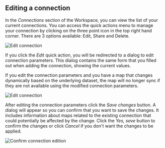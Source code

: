 ## Editing a connection

In the *Connections* section of the Workspace, you can view the list of your current connections. You can access the quick actions menu to manage your connection by clicking on the three point icon in the top right hand corner. There are 3 options available: Edit, Share and Delete.

![Edit connection](/img/cloud-native-workspace/connections/the_connections_edit_option.png)

If you click the *Edit* quick action, you will be redirected to a dialog to edit connection parameters. This dialog contains the same form that you filled out when adding the connection, showing the current values.

If you edit the connection parameters and you have a map that changes dynamically based on the underlying dataset, the map will no longer sync if they are not available using the modified connection parameters.

![Edit connection](/img/cloud-native-workspace/connections/the_connections_edit.png)

After editing the connection parameters click the *Save changes* button. A dialog will appear so you can confirm that you want to save the changes. It includes information about maps related to the existing connection that could potentially be affected by the change. Click the *Yes, save* button to confirm the changes or click *Cancel* if you don't want the changes to be applied.

![Confirm connection edition](/img/cloud-native-workspace/connections/the_connections_edit_confirmation.png)